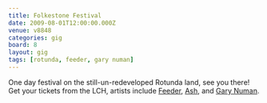 ```yaml
---
title: Folkestone Festival
date: 2009-08-01T12:00:00.000Z
venue: v8848
categories: gig
board: 8
layout: gig
tags: [rotunda, feeder, gary numan]
---
```

One day festival on the still-un-redeveloped Rotunda land, see you there! Get your tickets from the LCH, artists include <a href="/wiki/feeder">Feeder</a>, <a href="/wiki/ash">Ash</a>, and <a href="/wiki/gary+numan">Gary Numan</a>.
